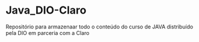 # Java_DIO-Claro
Repositório para armazenaar todo o conteúdo do curso de JAVA distribuído pela DIO em parceria com a Claro
